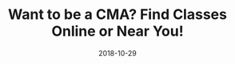 ---
path: "programs/l/"
scramble: "8B41891C"
date: "2018-10-29"
title: "Want to be a CMA? Find Classes Online or Near You!"
content: ""
components: "{'ads':0,'lrform':1}"
action: ""
areaOfStudy: "75346615"
concentration: "885D3815"
collegeId: ""
headerText: ""
introText: ""
buttonText: ""
submitButtonText: ""
theme: "ce-sem-programs"
launchInLightbox: ""
template: ""
aosName: "medical"
conName: ""
---